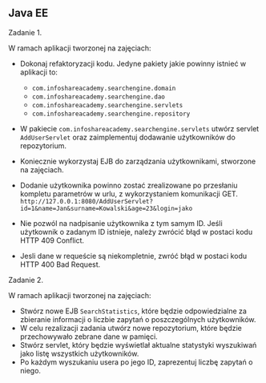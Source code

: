 

## Java EE

Zadanie 1.

W ramach aplikacji tworzonej na zajęciach:
- Dokonaj refaktoryzacji kodu. Jedyne pakiety jakie powinny istnieć w aplikacji to:
  - `com.infoshareacademy.searchengine.domain`
  - `com.infoshareacademy.searchengine.dao`
  - `com.infoshareacademy.searchengine.servlets`
  - `com.infoshareacademy.searchengine.repository`
            
- W pakiecie `com.infoshareacademy.searchengine.servlets` utwórz servlet `AddUserServlet` oraz zaimplementuj dodawanie użytkowników do repozytorium.

- Koniecznie wykorzystaj EJB do zarządzania użytkownikami, stworzone na zajęciach.

- Dodanie użytkownika powinno zostać zrealizowane po przesłaniu kompletu parametrów w urlu, z wykorzystaniem komunikacji GET. 
`http://127.0.0.1:8080/AddUserServlet?id=1&name=Jan&surname=Kowalski&age=23&login=jako`

- Nie pozwól na nadpisanie użytkownika z tym samym ID. Jeśli użytkownik o zadanym ID istnieje, należy zwrócić błąd w postaci kodu HTTP 409 Conflict.
- Jesli dane w requeście są niekompletnie, zwróć błąd w postaci kodu HTTP 400 Bad Request.

Zadanie 2.

W ramach aplikacji tworzonej na zajęciach:
- Stwórz nowe EJB `SearchStatistics`, które będzie odpowiedzialne za zbieranie informacji o liczbie zapytań o poszczególnych użytkowników.
- W celu rezalizacji zadania utwórz nowe repozytorium, które będzie przechowywało zebrane dane w pamięci.
- Stwórz servlet, który będzie wyświetlał aktualne statystyki wyszukiwań jako listę wszystkich użytkowników.
- Po każdym wyszukaniu usera po jego ID, zaprezentuj liczbę zapytań o niego.